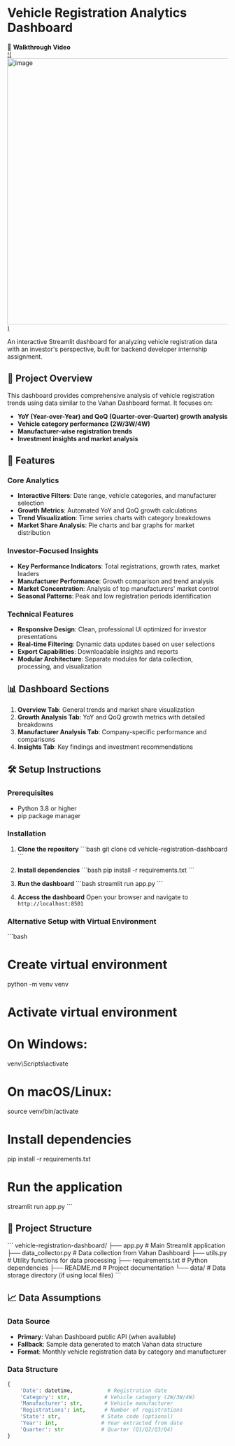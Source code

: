 # Vehicle Registration Analytics Dashboard

🎥 **Walkthrough Video**  
[!(<img width="1364" height="609" alt="image" src="https://github.com/user-attachments/assets/49c04f50-847a-41bf-924a-a38cc301c042" />)
](https://youtu.be/TKqCtzP02uA)

An interactive Streamlit dashboard for analyzing vehicle registration data with an investor's perspective, built for backend developer internship assignment.

## 🎯 Project Overview

This dashboard provides comprehensive analysis of vehicle registration trends using data similar to the Vahan Dashboard format. It focuses on:

- **YoY (Year-over-Year) and QoQ (Quarter-over-Quarter) growth analysis**
- **Vehicle category performance (2W/3W/4W)**
- **Manufacturer-wise registration trends**
- **Investment insights and market analysis**

## 🚀 Features

### Core Analytics
- **Interactive Filters**: Date range, vehicle categories, and manufacturer selection
- **Growth Metrics**: Automated YoY and QoQ growth calculations
- **Trend Visualization**: Time series charts with category breakdowns
- **Market Share Analysis**: Pie charts and bar graphs for market distribution

### Investor-Focused Insights
- **Key Performance Indicators**: Total registrations, growth rates, market leaders
- **Manufacturer Performance**: Growth comparison and trend analysis
- **Market Concentration**: Analysis of top manufacturers' market control
- **Seasonal Patterns**: Peak and low registration periods identification

### Technical Features
- **Responsive Design**: Clean, professional UI optimized for investor presentations
- **Real-time Filtering**: Dynamic data updates based on user selections
- **Export Capabilities**: Downloadable insights and reports
- **Modular Architecture**: Separate modules for data collection, processing, and visualization

## 📊 Dashboard Sections

1. **Overview Tab**: General trends and market share visualization
2. **Growth Analysis Tab**: YoY and QoQ growth metrics with detailed breakdowns
3. **Manufacturer Analysis Tab**: Company-specific performance and comparisons
4. **Insights Tab**: Key findings and investment recommendations

## 🛠️ Setup Instructions

### Prerequisites
- Python 3.8 or higher
- pip package manager

### Installation

1. **Clone the repository**
\`\`\`bash
git clone <repository-url>
cd vehicle-registration-dashboard
\`\`\`

2. **Install dependencies**
\`\`\`bash
pip install -r requirements.txt
\`\`\`

3. **Run the dashboard**
\`\`\`bash
streamlit run app.py
\`\`\`

4. **Access the dashboard**
Open your browser and navigate to `http://localhost:8501`

### Alternative Setup with Virtual Environment
\`\`\`bash
# Create virtual environment
python -m venv venv

# Activate virtual environment
# On Windows:
venv\Scripts\activate
# On macOS/Linux:
source venv/bin/activate

# Install dependencies
pip install -r requirements.txt

# Run the application
streamlit run app.py
\`\`\`

## 📁 Project Structure

\`\`\`
vehicle-registration-dashboard/
├── app.py                 # Main Streamlit application
├── data_collector.py      # Data collection from Vahan Dashboard
├── utils.py              # Utility functions for data processing
├── requirements.txt      # Python dependencies
├── README.md            # Project documentation
└── data/                # Data storage directory (if using local files)
\`\`\`

## 📈 Data Assumptions

### Data Source
- **Primary**: Vahan Dashboard public API (when available)
- **Fallback**: Sample data generated to match Vahan data structure
- **Format**: Monthly vehicle registration data by category and manufacturer

### Data Structure
```python
{
    'Date': datetime,           # Registration date
    'Category': str,           # Vehicle category (2W/3W/4W)
    'Manufacturer': str,       # Vehicle manufacturer
    'Registrations': int,      # Number of registrations
    'State': str,             # State code (optional)
    'Year': int,              # Year extracted from date
    'Quarter': str            # Quarter (Q1/Q2/Q3/Q4)
}
